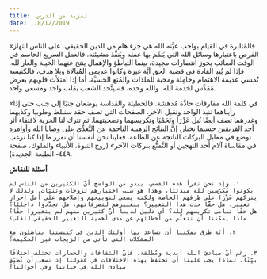 ```yaml
---
title:  لمزيد من الدرس
date:  18/12/2019
---
```


«فالمُثابرة في القيام بواجب عيَّنه الله هي جزء هام من الدين الحقيقي. على الناس انتهاز الفرص باعتبارها وسائل الله التي يُتمِّم بها عمله ويُنفِّذ مشيئته. فالعمل السريع الحاسم في الوقت الصائب يحوز انتصارات مجيدة، بينما التباطؤ والإهمال ينتج عنهما الخيبة والعار لله. فإذا لم يُبدِ القادة في قضية الحق أيَّة غيرة وكانوا عديمي المُبالاة وبلا هدف، فالكنيسة تُمسي عديمة الاهتمام وخامِلة ومحبة للملذات والمُتع الحسيَّة. أما إذا امتلأت قلوبهم بغرض مُقدَّس لخدمة الله، والله وحده، فسيتَّحد الشعب بقلب واحد ومسعى واحد.

«في كلمة الله مفارقات حادَّة مُدهشة. فالخطيئة والقداسة يوضعان جنبًا إلى جنب حتى إذا رأيناهما ننبذ الواحد ونقبل الآخر. الصفحات التي تصف حقد سنبلط وطوبيا وكذبهما وغدرهما تصف أيضًا نُبل عَزْرَا ونَحَمْيَا وتكريسهما وتضحيتهما. ثم تترك لنا الحرية لاقتفاء أثر أحد الفريقين حسبما نختار. إنَّ النتائج الرهيبة الناجمة عن التَّعدِّي على وصايا الله وأوامره توضع في مقابل البركات الناتجة عن الطاعة. فعلينا نحن أنفسنا أن نقرر ما إذا كنا نرغب في مقاساة آلام أحد النهجين أو التَّمتُّع ببركات الآخر» (روح النبوة، الأنبياء والملوك، صفحة ٤٤٩- الطبعة الجديدة).

**أسئلة للنقاش**

`١. وإذ نحن نقرأ هذه القصص، يبدو من الواضح أنَّ الكثيرين من الناس لم يكونوا مُكرَّسين لله مبدئيًا، وهذا هو سبب اختيارهم لزوجات وثنيِّات. ولذلك لا يتركهم عَزْرَا على طرقهم الخاصة ولكنه يسعى لتوبيخهم وإصلاحهم على أمل إحراز تغيير. هل حقًّا حدث هذا التغيير؟ بتغييرهم لتصرفاتهم، هل تجدَّدوا داخليًا؟ هل حقًا تنامى تكريسهم لله؟ أي دليل لدينا أنَّ كثيرين منهم لم يتغيروا حقًا؟ ماذا يمكننا أن نتعلَّم من أخطائهم عن مدى أهمية التغيير الحقيقي للقلب؟`

`٢. أيَّة طرق يمكننا أن نساعد بها أولئك الذين في كنيستنا يناضلون مع المشكلات التي تأتي من الزيجات غير الحكيمة؟`

`٣. رغم أنَّ مبادئ الله أبدية ومُطلقة، فإنَّ الثقافات والحضارات تختلف اختلافًا بيِّنًا. لماذا يجب علينا أن نحتفظ بهذه الاختلافات في عقولنا إذ نسعى أن نُطبِّق مبادئ الله في حياتنا وفي أحوالنا؟`
